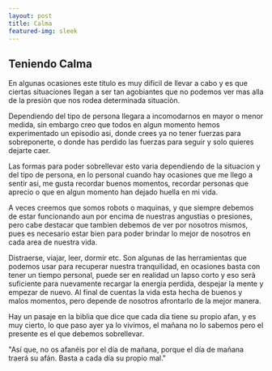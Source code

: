 ```yaml
---
layout: post
title: Calma
featured-img: sleek
---
```


## Teniendo Calma

 En algunas ocasiones este titulo es muy dificil de llevar a cabo y es  que ciertas situaciones llegan a ser tan agobiantes que no podemos ver  mas alla de la presiòn que nos rodea determinada situaciòn.

 Dependiendo del tipo de persona llegara a incomodarnos en mayor o menor  medida, sin embargo creo que todos en algun momento hemos experimentado  un episodio asi, donde crees ya no tener fuerzas para sobreponerte, o  donde has perdido las fuerzas para seguir y solo quieres dejarte caer.

 Las formas para poder sobrellevar esto varia dependiendo de la situacion y del tipo de persona, en lo personal cuando hay ocasiones que me llego a sentir asi, me gusta recordar buenos momentos, recordar personas que  aprecio o que en algun momento han dejado huella en mi vida.

 A veces creemos que somos robots o maquinas, y que siempre debemos de  estar funcionando aun por encima de nuestras angustias o presiones, pero cabe destacar que tambien debemos de ver por nosotros mismos, pues es  necesario estar bien para poder brindar lo mejor de nosotros en cada  area de nuestra vida.

 Distraerse, viajar, leer, dormir etc. Son algunas de las herramientas  que podemos usar para recuperar nuestra tranquilidad, en ocasiones basta con tener un tiempo personal, puede ser en realidad un lapso corto y  eso serà suficiente para nuevamente recargar la energia perdida,  despejar la mente y empezar de nuevo. Al final de cuentas la vida esta  hecha de buenos y malos momentos, pero depende de nosotros afrontarlo de la mejor manera.

 Hay un pasaje en la biblia que dice que cada dia tiene su propio afan, y es muy cierto, lo que paso ayer ya lo vivimos, el mañana no lo sabemos  pero el presente es el que debemos sobrellevar.

 "Así que, no os afanéis por el día de mañana, porque el día de mañana traerá su afán. Basta a cada día su propio mal." 
